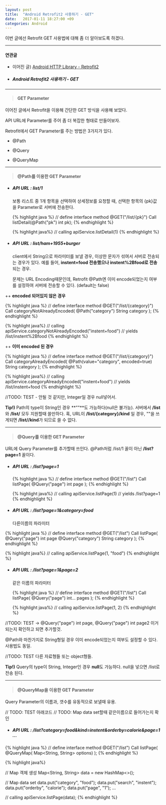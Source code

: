 ```yaml
---
layout: post
title:  "Android Retrofit2 사용하기 - GET"
date:   2017-01-11 18:27:00 +09
categories: Android
---
```


이번 글에선 Retrofit GET 사용법에 대해 좀 더 알아보도록 하겠다.

---

#### 연관글

* 이어진 글) [Android HTTP Library - Retrofit2](https://ham1955burger.github.io/android/2017/01/09/Android-HTTP-Library-Retrofit2.html)

* ##### Android Retrofit2 사용하기 - GET

---

>#### GET Parameter

이어진 글에서 Retrofit을 이용해 간단한 GET 방식을 사용해 보았다.

API URL에 Parameter를 주어 좀 더 복잡한 형태로 만들어보자.

Retrofit에서 GET Parameter를 주는 방법은 3가지가 있다.

* @Path

* @Query

* @QueryMap

---

>#### @Path를 이용한 GET Parameter

* ##### API URL : list/1

    보통 리스트 중 1개 항목을 선택하여 상세정보를 요청할 때, 선택한 항목의 {pk}값을 Parameter로 서버에 전송한다.

  {% highlight java %}
  // define interface method
  @GET("/list/{pk}")
  Call<ResponseBody> listDetail(@Path("pk") int pk);
  {% endhighlight %}

  {% highlight java%}
  // calling
  apiService.listDetail(1)
  {% endhighlight %}

* ##### API URL : list/ham+1955+burger

  client에서 String으로 파라미터를 보낼 경우, 이상한 문자가 섞여서 서버로 전송되는 경우가 있다.
  예를 들어, **instent+food 전송했으나 instent%2Bfood로 전송**되는 경우.

  문제는 URL Encoding때문인데, Retrofit @Path엔 이미 encode되었는지 여부를 설정하여 서버에 전송할 수 있다. (default는 false)

++ **encoded 되어있지 않은 경우**

  {% highlight java %}
  // define interface method
  @GET("/list/{category}")
  Call<ResponseBody> categoryNotAlreadyEncoded(
      @Path("category") String category
  );
  {% endhighlight %}

  {% highlight java%}
  // calling
  apiService.categoryNotAlreadyEncoded("instent+food") // yields /list/instent%2Bfood
  {% endhighlight %}

++ **이미 encoded 된 경우**

  {% highlight java %}
  // define interface method
  @GET("/list/{category}")
  Call<ResponseBody> categoryAlreadyEncoded(
      @Path(value="category", encoded=true) String category
  );
  {% endhighlight %}

  {% highlight java%}
  // calling
  apiService.categoryAlreadyEncoded("instent+food") // yields /list/instent+food
  {% endhighlight %}

//TODO: TEST - 안될 것 같지만, Integer일 경우 null넣어서.

**Tip!)** Path의 type이 String인 경우 **""**도 가능하다(null은 불가능).
서버에서 **/list** 와 **/list/** 모두 지원할때 쓸만하다.
혹, URL이 **/list/{category}/kind** 일 경우, ""을 쓰게되면 **/list//kind**가 되므로 쓸 수 없다.


---

>#### @Query를 이용한 GET Parameter

  URL에 Query Parameter를 추가할때 쓰인다. @Path처럼 /list/1 꼴이 아닌 **/list?page=1** 꼴이다.

* ##### API URL : /list?page=1

  {% highlight java %}
  // define interface method
  @GET("/list")
  Call<ResponseBody> listPage(
      @Query("page") int page
  );
  {% endhighlight %}

  {% highlight java%}
  // calling
  apiService.listPage(1) // yields /list?page=1
  {% endhighlight %}

* ##### API URL : /list?page=1&category=food

  다른이름의 파라미터

{% highlight java %}
// define interface method
@GET("/list")
Call<ResponseBody> listPage(
    @Query("page") int page
    @Query("category") String category
);
{% endhighlight %}

{% highlight java%}
// calling
apiService.listPage(1, "food")
{% endhighlight %}

* ##### API URL : /list?page=1&page=2

  같은 이름의 파라미터

  {% highlight java %}
  // define interface method
  @GET("/list")
  Call<ResponseBody> listPage(
      @Query("page") int... pages
  );
  {% endhighlight %}

  {% highlight java%}
  // calling
  apiService.listPage(1, 2)
  {% endhighlight %}

//TODO: TEST -> @Query("page") int page, @Query("page") int page2 이거 되는지 확인하고 되면 추가할것.

@Path와 마찬가지로 String형일 경우 이미 encode되었는지 여부도 설정할 수 있다. 사용법도 동일.

//TODO: TEST 다른 자료형들 또는 object형들.

**Tip!)** Query의 type이 String, Integer인 경우 **null**도 가능하다. null을 넣으면 /list로 전송 된다.

---

>#### @QueryMap을 이용한 GET Parameter

Query Parameter의 이름과, 갯수를 유동적으로 보낼때 유용.

// TODO: TEST 아래코드
// TODO: Map data set할때 같은이름으로 들어가는지 확인


* ##### API URL : /list?category=food&kind=instent&orderby=calorie&page=1 ...

{% highlight java %}
// define interface method
@GET("/list")
Call<ResponseBody> listPage(
    @QueryMap( Map<String, String> options)
);
{% endhighlight %}

{% highlight java%}

// Map 객체 생성
Map<String, String> data = new HashMap<>();

// Map data set
data.put("category", "food");
data.put("search", "instent");
data.put("orderby", "calorie");
data.put("page", "1");
...

// calling
apiService.listPage(data);
{% endhighlight %}
